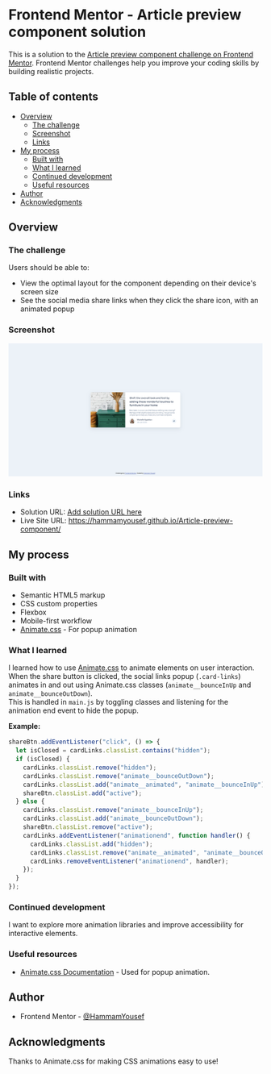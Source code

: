 # Frontend Mentor - Article preview component solution

This is a solution to the [Article preview component challenge on Frontend Mentor](https://www.frontendmentor.io/challenges/article-preview-component-dYBN_pYFT). Frontend Mentor challenges help you improve your coding skills by building realistic projects. 

## Table of contents

- [Overview](#overview)
  - [The challenge](#the-challenge)
  - [Screenshot](#screenshot)
  - [Links](#links)
- [My process](#my-process)
  - [Built with](#built-with)
  - [What I learned](#what-i-learned)
  - [Continued development](#continued-development)
  - [Useful resources](#useful-resources)
- [Author](#author)
- [Acknowledgments](#acknowledgments)

## Overview

### The challenge

Users should be able to:

- View the optimal layout for the component depending on their device's screen size
- See the social media share links when they click the share icon, with an animated popup

### Screenshot

![Article solution](image.png)

### Links

- Solution URL: [Add solution URL here](https://your-solution-url.com)
- Live Site URL: https://hammamyousef.github.io/Article-preview-component/

## My process

### Built with

- Semantic HTML5 markup
- CSS custom properties
- Flexbox
- Mobile-first workflow
- [Animate.css](https://animate.style/) - For popup animation

### What I learned

I learned how to use [Animate.css](https://animate.style/) to animate elements on user interaction.  
When the share button is clicked, the social links popup (`.card-links`) animates in and out using Animate.css classes (`animate__bounceInUp` and `animate__bounceOutDown`).  
This is handled in `main.js` by toggling classes and listening for the animation end event to hide the popup.

**Example:**
```js
shareBtn.addEventListener("click", () => {
  let isClosed = cardLinks.classList.contains("hidden");
  if (isClosed) {
    cardLinks.classList.remove("hidden");
    cardLinks.classList.remove("animate__bounceOutDown");
    cardLinks.classList.add("animate__animated", "animate__bounceInUp");
    shareBtn.classList.add("active");
  } else {
    cardLinks.classList.remove("animate__bounceInUp");
    cardLinks.classList.add("animate__bounceOutDown");
    shareBtn.classList.remove("active");
    cardLinks.addEventListener("animationend", function handler() {
      cardLinks.classList.add("hidden");
      cardLinks.classList.remove("animate__animated", "animate__bounceOutDown");
      cardLinks.removeEventListener("animationend", handler);
    });
  }
});
```

### Continued development

I want to explore more animation libraries and improve accessibility for interactive elements.

### Useful resources

- [Animate.css Documentation](https://animate.style/) - Used for popup animation.

## Author

- Frontend Mentor - [@HammamYousef](https://www.frontendmentor.io/profile/HammamYousef)

## Acknowledgments

Thanks to Animate.css for making CSS animations easy to use!
